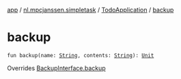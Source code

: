 [app](../../index.md) / [nl.mpcjanssen.simpletask](../index.md) / [TodoApplication](index.md) / [backup](.)

# backup

`fun backup(name: `[`String`](https://kotlinlang.org/api/latest/jvm/stdlib/kotlin/-string/index.html)`, contents: `[`String`](https://kotlinlang.org/api/latest/jvm/stdlib/kotlin/-string/index.html)`): `[`Unit`](https://kotlinlang.org/api/latest/jvm/stdlib/kotlin/-unit/index.html)

Overrides [BackupInterface.backup](../../nl.mpcjanssen.simpletask.remote/-backup-interface/backup.md)

